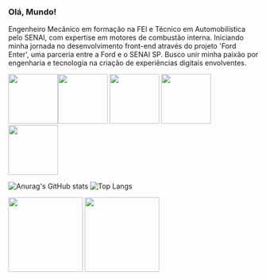 ### Olá, Mundo!
Engenheiro Mecânico em formação na FEI e Técnico em Automobilística pelo SENAI, com expertise em motores de combustão interna. Iniciando minha jornada no desenvolvimento front-end através do projeto 'Ford Enter', uma parceria entre a Ford e o SENAI SP. Busco unir minha paixão por engenharia e tecnologia na criação de experiências digitais envolventes.


<img height ="100" src="https://cdn.jsdelivr.net/gh/devicons/devicon/icons/vscode/vscode-original-wordmark.svg" /><img height ="100" src="https://cdn.jsdelivr.net/gh/devicons/devicon/icons/javascript/javascript-plain.svg" />   <img height="100" src="https://cdn.jsdelivr.net/gh/devicons/devicon/icons/html5/html5-plain-wordmark.svg" />  <img height ="100" src="https://cdn.jsdelivr.net/gh/devicons/devicon/icons/figma/figma-original.svg" />  <img height ="100" src="https://cdn.jsdelivr.net/gh/devicons/devicon/icons/css3/css3-plain-wordmark.svg" />
 



![Anurag's GitHub stats](https://github-readme-stats.vercel.app/api?username=JoaoppedroFend&show_icons=true&theme=dark)   ![Top Langs](https://github-readme-stats.vercel.app/api/top-langs/?username=anuraghazra&layout=compact&theme=dark)












<img height ="150" src="https://github.com/JoaoppedroFend/JoaoppedroFend/assets/142447316/8eba311c-8c82-451e-a17f-4412fcf6fee3" >   <img height ="150" src="https://github.com/JoaoppedroFend/JoaoppedroFend/assets/142447316/6e2658b4-2c21-4c60-ac76-77feb71866ac" >

          

<!--
**JoaoppedroFend/JoaoppedroFend** is a ✨ _special_ ✨ repository because its `README.md` (this file) appears on your GitHub profile.

Here are some ideas to get you started:
Alteração
- 🔭 I’m currently working on ...
- 🌱 I’m currently learning ...
- 👯 I’m looking to collaborate on ...
- 🤔 I’m looking for help with ...
- 💬 Ask me about ...
- 📫 How to reach me: ...
- 😄 Pronouns: ...
- ⚡ Fun fact: ...
-->
